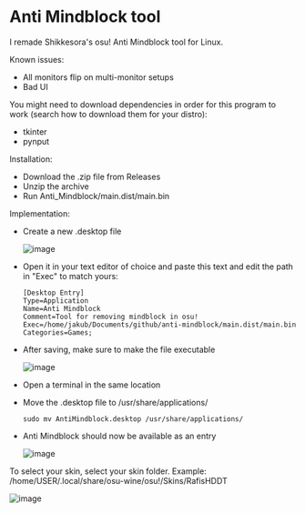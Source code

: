 # Anti Mindblock tool
I remade Shikkesora's osu! Anti Mindblock tool for Linux.

Known issues:
- All monitors flip on multi-monitor setups
- Bad UI

You might need to download dependencies in order for this program to work (search how to download them for your distro):
- tkinter
- pynput

Installation:
- Download the .zip file from Releases
- Unzip the archive
- Run Anti_Mindblock/main.dist/main.bin

Implementation:
- Create a new .desktop file
  
  ![image](https://github.com/kinaterme/anti-mindblock/assets/61877280/421b45ce-a7d2-4906-847a-4cacbf360a2e)
- Open it in your text editor of choice and paste this text and edit the path in "Exec" to match yours:
  ```
  [Desktop Entry]
  Type=Application
  Name=Anti Mindblock
  Comment=Tool for removing mindblock in osu!
  Exec=/home/jakub/Documents/github/anti-mindblock/main.dist/main.bin
  Categories=Games;
  ```
- After saving, make sure to make the file executable

  ![image](https://github.com/kinaterme/anti-mindblock/assets/61877280/389fac36-2327-4bf8-b65d-35d68c971a34)
- Open a terminal in the same location
- Move the .desktop file to /usr/share/applications/
  ```
  sudo mv AntiMindblock.desktop /usr/share/applications/
  ```
- Anti Mindblock should now be available as an entry

  ![image](https://github.com/kinaterme/anti-mindblock/assets/61877280/8e9e838c-d54d-424e-840d-63f55ba91224)


To select your skin, select your skin folder.
Example: /home/USER/.local/share/osu-wine/osu!/Skins/RafisHDDT

![image](https://github.com/kinaterme/anti-mindblock/assets/61877280/a98783d9-00ac-491f-9438-8141d0d9feff)

